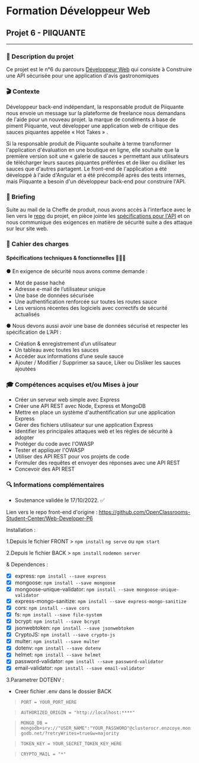 # Formation Développeur Web
## Projet 6 - PIIQUANTE 
------------
### 📝 Description du projet
Ce projet est le n°6 du parcours [Développeur Web](https://openclassrooms.com/fr/paths/556-developpeur-web "Développeur  Web") qui consiste à Construire une API sécurisée pour une application d'avis gastronomiques
### 🎬 Contexte
Développeur back-end indépendant, la responsable produit de Piiquante nous envoie un message sur la plateforme de freelance nous demandans de l'aide pour un nouveau projet. la marque de condiments à base de piment Piiquante, veut développer une application web de critique des sauces piquantes appelée « Hot Takes » .
<!--
<p align="center">
<img alt="Logo piiquante" width="200px" 
https://user.oc-static.com/upload/2021/07/29/16275605596354_PiiquanteLogo.png />
</p>
-->
Si la responsable produit de Piiquante souhaite à terme transformer l'application d'évaluation en une boutique en ligne, elle souhaite que la première version soit une « galerie de sauces » permettant aux utilisateurs de télécharger leurs sauces piquantes préférées et de liker ou disliker les sauces que d'autres partagent. Le front-end de l'application a été développé à l'aide d'Angular et a été précompilé après des tests internes, mais Piiquante a besoin d'un développeur back-end pour construire l'API.

### 🧭 Briefing
Suite au mail de la Cheffe de produit, nous avons accès à l'interface avec le lien vers le <a href="https://github.com/OpenClassrooms-Student-Center/Web-Developer-P6">repo</a> du projet, en pièce jointe les <a href="https://s3.eu-west-1.amazonaws.com/course.oc-static.com/projects/DWJ_FR_P6/Requirements_DW_P6.pdf">spécifications pour l'API</a> et on nous communique des exigences en matière de sécurité suite a des attaque sur leur site web. 

### 📘 Cahier des charges
#### Spécifications techniques & fonctionnelles 🧬🌐🔏
● En exigence de sécurité nous avons comme demande :
- Mot de passe haché
- Adresse e-mail de l’utilisateur unique 
- Une base de données sécurisée 
- Une authentification renforcée sur toutes les routes sauce
- Les versions récentes des logiciels avec correctifs de sécurité actualisés

● Nous devons aussi avoir une base de données sécurisé et respecter les spécification de L’API : 
- Création & enregistrement d’un utilisateur
- Un tableau avec toutes les sauces 
- Accéder aux informations d’une seule sauce
- Ajouter / Modifier / Supprimer sa sauce, Liker ou Disliker les sauces ajoutées

### 🎓 Compétences acquises et/ou Mises à jour
- Créer un serveur web simple avec Express 
- Créer une API REST avec Node, Express et MongoDB 
- Mettre en place un système d'authentification sur une application Express 
- Gérer des fichiers utilisateur sur une application Express
- Identifier les principales attaques web et les règles de sécurité à adopter 
- Protéger du code avec l'OWASP 
- Tester et appliquer l'OWASP
- Utiliser des API REST pour vos projets de code 
- Formuler des requêtes et envoyer des réponses avec une API REST 
- Concevoir des API REST

### 🔍 Informations complémentaires

- Soutenance validée le 17/10/2022. ✅

Lien vers le repo front-end d'origine :
https://github.com/OpenClassrooms-Student-Center/Web-Developer-P6

Installation :

1.Depuis le fichier FRONT > 
`npm install`
`ng serve` ou `npm start`

2.Depuis le fichier BACK >
`npm install`
`nodemon server` 

 & Dependences : 
- [x] express:  `npm install --save express`
- [x] mongoose:  `npm install --save mongoose`
- [x] mongoose-unique-validator: `npm install --save mongoose-unique-validator`
- [x] express-mongo-sanitize:  `npm install --save express-mongo-sanitize`
- [x] cors:  `npm install --save cors`
- [x] fs:  `npm install --save file-system`
- [x] bcrypt:  `npm install --save bcrypt`
- [x] jsonwebtoken: `npm install --save jsonwebtoken`
- [x] CryptoJS: `npm install --save crypto-js`
- [x] multer: `npm install --save multer`
- [x] dotenv: `npm install --save dotenv`
- [x] helmet:  `npm install --save helmet`
- [x] password-validator: `npm install --save password-validator`
- [x] email-validator: `npm install --save email-validator`

3.Parametrer DOTENV :
* Creer fichier .env dans le dossier BACK
> `PORT = YOUR_PORT_HERE`

> `AUTHORIZED_ORIGIN = "http://localhost:****"`

> `MONGO_DB = mongodb+srv://"USER_NAME":"YOUR_PASSWORD"@clusterocr.enzcoye.mongodb.net/?retryWrites=true&w=majority`

> `TOKEN_KEY = YOUR_SECRET_TOKEN_KEY_HERE`

> `CRYPTO_MAIL = "*"`
